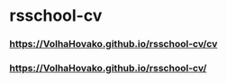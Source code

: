 # rsschool-cv
### https://VolhaHovako.github.io/rsschool-cv/cv
### https://VolhaHovako.github.io/rsschool-cv/
